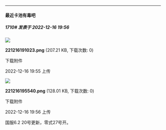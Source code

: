 

*****

####  最近卡池有毒吧  
##### 1710#       发表于 2022-12-16 19:56

<img src="https://img.saraba1st.com/forum/202212/16/195557iozn8pnfhn5zn88n.png" referrerpolicy="no-referrer">

<strong>221216191023.png</strong> (207.21 KB, 下载次数: 0)

下载附件

2022-12-16 19:55 上传

<img src="https://img.saraba1st.com/forum/202212/16/195604nnnsbiecex5m5j7y.png" referrerpolicy="no-referrer">

<strong>221216195540.png</strong> (128.01 KB, 下载次数: 0)

下载附件

2022-12-16 19:56 上传

国服6.2 20号更新，零式27号开。

